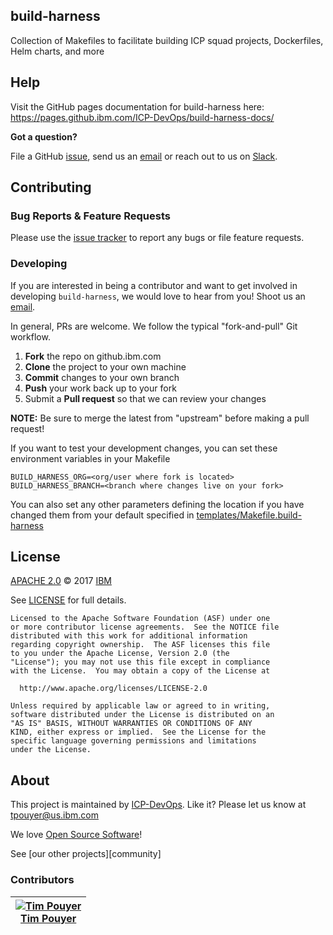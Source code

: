 ## build-harness
<!---
  --- This file was automatically generated by the `build-harness`
  --- Make changes instead to `.README.md` and rebuild.
  --->
Collection of Makefiles to facilitate building ICP squad projects, Dockerfiles, Helm charts, and more

## Help

Visit the GitHub pages documentation for build-harness here:  
https://pages.github.ibm.com/ICP-DevOps/build-harness-docs/

**Got a question?**

File a GitHub [issue](https://github.ibm.com/ICP-DevOps/build-harness/issues), send us an [email](mailto:tpouyer@us.ibm.com) or reach out to us on [Slack](https://ibm-cloudplatform.slack.com/messages/C7WC4DB8V).
## Contributing

### Bug Reports & Feature Requests

Please use the [issue tracker](https://github.ibm.com/ICP-DevOps/build-harness/issues) to report any bugs or file feature requests.

### Developing

If you are interested in being a contributor and want to get involved in developing `build-harness`, we would love to hear from you! Shoot us an [email](mailto:tpouyer@us.ibm.com).

In general, PRs are welcome. We follow the typical "fork-and-pull" Git workflow.

 1. **Fork** the repo on github.ibm.com
 2. **Clone** the project to your own machine
 3. **Commit** changes to your own branch
 4. **Push** your work back up to your fork
 5. Submit a **Pull request** so that we can review your changes

**NOTE:** Be sure to merge the latest from "upstream" before making a pull request!

If you want to test your development changes, you can set these environment variables in your Makefile

```
BUILD_HARNESS_ORG=<org/user where fork is located>
BUILD_HARNESS_BRANCH=<branch where changes live on your fork>
```

You  can also set any other parameters defining the location if you have changed them from your default specified in [templates/Makefile.build-harness](templates/Makefile.build-harness)
## License

[APACHE 2.0](LICENSE) © 2017 [IBM](https://ibm.com)

See [LICENSE](LICENSE) for full details.

    Licensed to the Apache Software Foundation (ASF) under one
    or more contributor license agreements.  See the NOTICE file
    distributed with this work for additional information
    regarding copyright ownership.  The ASF licenses this file
    to you under the Apache License, Version 2.0 (the
    "License"); you may not use this file except in compliance
    with the License.  You may obtain a copy of the License at

      http://www.apache.org/licenses/LICENSE-2.0

    Unless required by applicable law or agreed to in writing,
    software distributed under the License is distributed on an
    "AS IS" BASIS, WITHOUT WARRANTIES OR CONDITIONS OF ANY
    KIND, either express or implied.  See the License for the
    specific language governing permissions and limitations
    under the License.
## About

This project is maintained by [ICP-DevOps][website]. Like it? Please let us know at <tpouyer@us.ibm.com>

We love [Open Source Software](https://github.ibm.com/ICP-DevOps)!

See [our other projects][community]

  [website]: https://github.ibm.com/ICP-DevOps

### Contributors

|[![Tim Pouyer][tpouyer_img]][tpouyer_web]<br/>[Tim Pouyer][tpouyer_web] |
|---|

[tpouyer_img]: https://avatars.github.ibm.com/u/21590?s=400&u=f9e8b92f249612e7a0891838bbc691c5c68baa05
[tpouyer_web]: https://github.ibm.com/tpouyer

